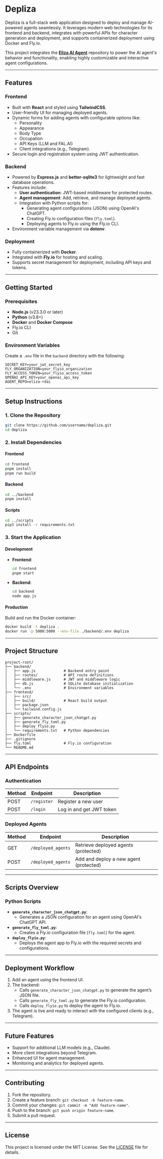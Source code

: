 # **Depliza**

Depliza is a full-stack web application designed to deploy and manage AI-powered agents seamlessly. It leverages modern web technologies for its frontend and backend, integrates with powerful APIs for character generation and deployment, and supports containerized deployment using Docker and Fly.io.

This project integrates the **[Eliza AI Agent](https://github.com/elizaOS/eliza)** repository to power the AI agent's behavior and functionality, enabling highly customizable and interactive agent configurations.

---

## **Features**

### **Frontend**

- Built with **React** and styled using **TailwindCSS**.
- User-friendly UI for managing deployed agents.
- Dynamic forms for adding agents with configurable options like:
  - Personality
  - Appearance
  - Body Type
  - Occupation
  - API Keys (LLM and FAL.AI)
  - Client integrations (e.g., Telegram).
- Secure login and registration system using JWT authentication.

### **Backend**

- Powered by **Express.js** and **better-sqlite3** for lightweight and fast database operations.
- Features include:
  - **User authentication**: JWT-based middleware for protected routes.
  - **Agent management**: Add, retrieve, and manage deployed agents.
  - Integration with Python scripts for:
    - Generating agent configurations (JSON) using OpenAI's ChatGPT.
    - Creating Fly.io configuration files (`fly.toml`).
    - Deploying agents to Fly.io using the Fly.io CLI.
- Environment variable management via **dotenv**.

### **Deployment**

- Fully containerized with **Docker**.
- Integrated with **Fly.io** for hosting and scaling.
- Supports secret management for deployment, including API keys and tokens.

---

## **Getting Started**

### **Prerequisites**

- **Node.js** (v23.3.0 or later)
- **Python** (v3.8+)
- **Docker** and **Docker Compose**
- Fly.io CLI
- Git

### **Environment Variables**

Create a `.env` file in the `backend` directory with the following:

```env
SECRET_KEY=your_jwt_secret_key
FLY_ORGANIZATION=your_flyio_organization
FLY_ACCESS_TOKEN=your_flyio_access_token
OPENAI_API_KEY=your_openai_api_key
AGENT_REPO=eliza-rdai
```

---

## **Setup Instructions**

### 1. **Clone the Repository**

```bash
git clone https://github.com/username/depliza.git
cd depliza
```

### 2. **Install Dependencies**

#### **Frontend**

```bash
cd frontend
pnpm install
pnpm run build
```

#### **Backend**

```bash
cd ../backend
pnpm install
```

#### **Scripts**

```bash
cd ../scripts
pip3 install -r requirements.txt
```

### 3. **Start the Application**

#### **Development**

- **Frontend**:
  ```bash
  cd frontend
  pnpm start
  ```
- **Backend**:
  ```bash
  cd backend
  node app.js
  ```

#### **Production**

Build and run the Docker container:

```bash
docker build -t depliza .
docker run -p 5000:5000 --env-file ./backend/.env depliza
```

---

## **Project Structure**

```
project-root/
├── backend/
│   ├── app.js             # Backend entry point
│   ├── routes/            # API route definitions
│   ├── middleware.js      # JWT and middleware logic
│   ├── db.js              # SQLite database initialization
│   └── .env               # Environment variables
├── frontend/
│   ├── src/
│   ├── build/             # React build output
│   ├── package.json
│   └── tailwind.config.js
├── scripts/
│   ├── generate_character_json_chatgpt.py
│   ├── generate_fly_toml.py
│   ├── deploy_flyio.py
│   └── requirements.txt   # Python dependencies
├── Dockerfile
├── .gitignore
├── fly.toml               # Fly.io configuration
└── README.md
```

---

## **API Endpoints**

### **Authentication**

| Method | Endpoint    | Description              |
| ------ | ----------- | ------------------------ |
| POST   | `/register` | Register a new user      |
| POST   | `/login`    | Log in and get JWT token |

### **Deployed Agents**

| Method | Endpoint           | Description                            |
| ------ | ------------------ | -------------------------------------- |
| GET    | `/deployed_agents` | Retrieve deployed agents (protected)   |
| POST   | `/deployed_agents` | Add and deploy a new agent (protected) |

---

## **Scripts Overview**

### **Python Scripts**

- **`generate_character_json_chatgpt.py`**:
  - Generates a JSON configuration for an agent using OpenAI's ChatGPT API.
- **`generate_fly_toml.py`**:
  - Creates a Fly.io configuration file (`fly.toml`) for the agent.
- **`deploy_flyio.py`**:
  - Deploys the agent app to Fly.io with the required secrets and configurations.

---

## **Deployment Workflow**

1. Add an agent using the frontend UI.
2. The backend:
   - Calls `generate_character_json_chatgpt.py` to generate the agent’s JSON file.
   - Calls `generate_fly_toml.py` to generate the Fly.io configuration.
   - Calls `deploy_flyio.py` to deploy the agent to Fly.io.
3. The agent is live and ready to interact with the configured clients (e.g., Telegram).

---

## **Future Features**

- Support for additional LLM models (e.g., Claude).
- More client integrations beyond Telegram.
- Enhanced UI for agent management.
- Monitoring and analytics for deployed agents.

---

## **Contributing**

1. Fork the repository.
2. Create a feature branch: `git checkout -b feature-name`.
3. Commit your changes: `git commit -m "Add feature-name"`.
4. Push to the branch: `git push origin feature-name`.
5. Submit a pull request.

---

## **License**

This project is licensed under the MIT License. See the [LICENSE](LICENSE) file for details.
